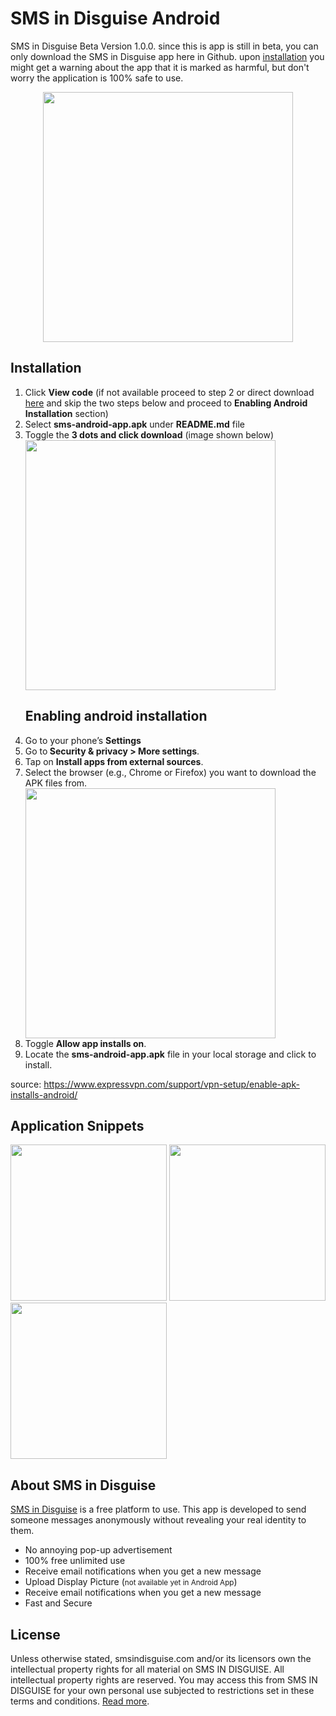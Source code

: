 # SMS in Disguise Android
SMS in Disguise Beta Version 1.0.0. since this is app is still in beta, you can only download the SMS in Disguise app here in Github. upon 
<a href="https://tinyurl.com/direct-download-app">installation</a> you might get a warning about the app that it is marked as harmful, but don't worry the application is 100% safe to use.

<p align="center"><a href="https://smsindisguise.com/login" target="_blank"><img src="https://smsindisguise.com/public_images/logo/sms-logo.png" width="400"></a></p>

## Installation
<ol>
  <li>Click <b>View code</b> (if not available proceed to step 2 or direct download <a href="https://tinyurl.com/direct-download-app">here</a> and skip the two steps below and proceed to <b>Enabling Android Installation</b> section)</li>
  <li>Select <b>sms-android-app.apk</b> under <b>README.md</b> file</li>
  <li>Toggle the <b>3 dots and click download</b> (image shown below)</li>
  <img src="https://scontent.fceb2-1.fna.fbcdn.net/v/t1.15752-9/286275170_520266076514950_578108698067480616_n.jpg?_nc_cat=103&ccb=1-7&_nc_sid=ae9488&_nc_eui2=AeHCEvHxPEUDP6pax9PvlyWPmplr7iQz5BiamWvuJDPkGEifdo_TgDHoBlfidWSxO4ctbz2zz89nj3LkSVoaXjfM&_nc_ohc=RDn22RMLmd0AX9yAktQ&_nc_ht=scontent.fceb2-1.fna&oh=03_AVJrDmIf8HdLypGcq53VvUOKjGjwjk4aFbumghjkIVt-wA&oe=62CBCA56" width="400"><br>
  <h2>Enabling android installation</h2> 
  <li>Go to your phone’s <b>Settings</b></li>
  <li>Go to<b> Security & privacy > More settings</b>.</li>
  <li>Tap on <b>Install apps from external sources</b>.</li>
  <li>Select the browser (e.g., Chrome or Firefox) you want to download the APK files from.</li>
  <img src="https://s23429.pcdn.co/wp-content/uploads/2016/08/andriod-install-unknown-apps.png" width="400">
  <li>Toggle <b>Allow app installs on</b>.</li>
  <li>Locate the <b>sms-android-app.apk</b> file in your local storage and click to install.</li>
 </ol>
 
 source: <a href="https://www.expressvpn.com/support/vpn-setup/enable-apk-installs-android/">https://www.expressvpn.com/support/vpn-setup/enable-apk-installs-android/</a>
 
## Application Snippets
  <img src="https://scontent.fceb2-2.fna.fbcdn.net/v/t1.15752-9/286140675_700347714577711_5206497235549238791_n.jpg?_nc_cat=104&ccb=1-7&_nc_sid=ae9488&_nc_eui2=AeGijBUo4xNTZUq6PIZsnbiKaAetDHBsTzFoB60McGxPMf1oYhI7AkI4__VxQg4WLLm4F-7yxWmoPacfdMVNYYAV&_nc_ohc=Ouxu8RLP5NUAX-MfyIC&tn=h3CnuDUkdZbANRli&_nc_ht=scontent.fceb2-2.fna&oh=03_AVLhfY_3tM4RjagFBK6oc8psHGQVO2O3yeDBOIehotIKZA&oe=62CD7261" width="250">
    <img src="https://scontent.fceb2-2.fna.fbcdn.net/v/t1.15752-9/286152716_5226116544130529_4559289705290989993_n.jpg?_nc_cat=104&ccb=1-7&_nc_sid=ae9488&_nc_eui2=AeFo90WjVKrnu3suDTJvVB5mTs3fzACraFZOzd_MAKtoVtw2XluV2DAsHX3oclZXdkTeoIxrlSTY8Ghu9yCbQkcI&_nc_ohc=PfCVALdMzqMAX86aXqH&_nc_ht=scontent.fceb2-2.fna&oh=03_AVKYyLKfMx1Zm7w4I9bvsLwCqlyQI_Goy-BONu-eEOryag&oe=62C9DC38" width="250">
        <img src="https://scontent.fceb2-1.fna.fbcdn.net/v/t1.15752-9/287101066_731319374869630_8653802328881107149_n.jpg?_nc_cat=101&ccb=1-7&_nc_sid=ae9488&_nc_eui2=AeG_BmHO0JKD3cOrqH7SymNcvVrIRPlI-D-9WshE-Uj4P-85sGzEb_yvoSkPa-kN23tLZPLabLmSyzqXbow_xaPY&_nc_ohc=nt07H9pDp_YAX_hec8H&tn=h3CnuDUkdZbANRli&_nc_ht=scontent.fceb2-1.fna&oh=03_AVLgg67lHdzpWEoGXixl4Fwr8dODXTi7dGYZckm1UdEY0A&oe=62CC86B1" width="250">
 
 
 ## About SMS in Disguise

<a href="https://smsindisguise.com/">SMS in Disguise</a> is a free platform to use. This app is developed to send someone messages anonymously without revealing your real identity to them. 

- No annoying pop-up advertisement
- 100% free unlimited use
- Receive email notifications when you get a new message
- Upload Display Picture (<small>not available yet in Android App</small>)
- Receive email notifications when you get a new message
- Fast and Secure

## License

Unless otherwise stated, smsindisguise.com and/or its licensors own the intellectual property rights for all material on SMS IN DISGUISE. All intellectual property rights are reserved. You may access this from SMS IN DISGUISE for your own personal use subjected to restrictions set in these terms and conditions. [Read more](https://supportcenter.smsindisguise.com/docs-page.html#section-1).
